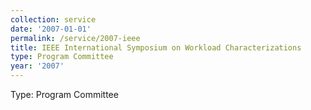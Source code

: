 ```yaml
---
collection: service
date: '2007-01-01'
permalink: /service/2007-ieee
title: IEEE International Symposium on Workload Characterizations
type: Program Committee
year: '2007'
---
```


Type: Program Committee
